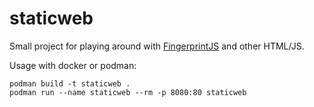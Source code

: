 # staticweb

Small project for playing around with [FingerprintJS](https://github.com/fingerprintjs/fingerprintjs) and other HTML/JS.

Usage with docker or podman:

    podman build -t staticweb .
    podman run --name staticweb --rm -p 8080:80 staticweb

